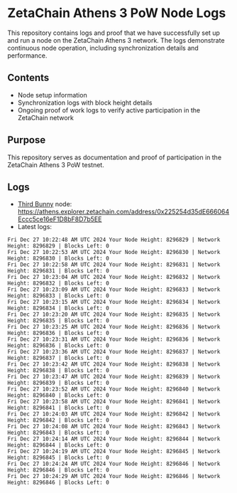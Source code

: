 # ZetaChain Athens 3 PoW Node Logs
This repository contains logs and proof that we have successfully set up and run a node on the ZetaChain Athens 3 network. The logs demonstrate continuous node operation, including synchronization details and performance.

## Contents
- Node setup information
- Synchronization logs with block height details
- Ongoing proof of work logs to verify active participation in the ZetaChain network

## Purpose
This repository serves as documentation and proof of participation in the ZetaChain Athens 3 PoW testnet.

## Logs

- [Third Bunny](https://thirdbunny.xyz/) node: https://athens.explorer.zetachain.com/address/0x225254d35dE666064Eccc5ce16eF1D8bF8D7b5EE
- Latest logs:
```
Fri Dec 27 10:22:48 AM UTC 2024 Your Node Height: 8296829 | Network Height: 8296829 | Blocks Left: 0
Fri Dec 27 10:22:53 AM UTC 2024 Your Node Height: 8296830 | Network Height: 8296830 | Blocks Left: 0
Fri Dec 27 10:22:58 AM UTC 2024 Your Node Height: 8296831 | Network Height: 8296831 | Blocks Left: 0
Fri Dec 27 10:23:04 AM UTC 2024 Your Node Height: 8296832 | Network Height: 8296832 | Blocks Left: 0
Fri Dec 27 10:23:09 AM UTC 2024 Your Node Height: 8296833 | Network Height: 8296833 | Blocks Left: 0
Fri Dec 27 10:23:15 AM UTC 2024 Your Node Height: 8296834 | Network Height: 8296834 | Blocks Left: 0
Fri Dec 27 10:23:20 AM UTC 2024 Your Node Height: 8296835 | Network Height: 8296835 | Blocks Left: 0
Fri Dec 27 10:23:25 AM UTC 2024 Your Node Height: 8296836 | Network Height: 8296836 | Blocks Left: 0
Fri Dec 27 10:23:31 AM UTC 2024 Your Node Height: 8296836 | Network Height: 8296836 | Blocks Left: 0
Fri Dec 27 10:23:36 AM UTC 2024 Your Node Height: 8296837 | Network Height: 8296837 | Blocks Left: 0
Fri Dec 27 10:23:42 AM UTC 2024 Your Node Height: 8296838 | Network Height: 8296838 | Blocks Left: 0
Fri Dec 27 10:23:47 AM UTC 2024 Your Node Height: 8296839 | Network Height: 8296839 | Blocks Left: 0
Fri Dec 27 10:23:52 AM UTC 2024 Your Node Height: 8296840 | Network Height: 8296840 | Blocks Left: 0
Fri Dec 27 10:23:58 AM UTC 2024 Your Node Height: 8296841 | Network Height: 8296841 | Blocks Left: 0
Fri Dec 27 10:24:03 AM UTC 2024 Your Node Height: 8296842 | Network Height: 8296842 | Blocks Left: 0
Fri Dec 27 10:24:08 AM UTC 2024 Your Node Height: 8296843 | Network Height: 8296843 | Blocks Left: 0
Fri Dec 27 10:24:14 AM UTC 2024 Your Node Height: 8296844 | Network Height: 8296844 | Blocks Left: 0
Fri Dec 27 10:24:19 AM UTC 2024 Your Node Height: 8296845 | Network Height: 8296845 | Blocks Left: 0
Fri Dec 27 10:24:24 AM UTC 2024 Your Node Height: 8296846 | Network Height: 8296846 | Blocks Left: 0
Fri Dec 27 10:24:29 AM UTC 2024 Your Node Height: 8296846 | Network Height: 8296846 | Blocks Left: 0
```
